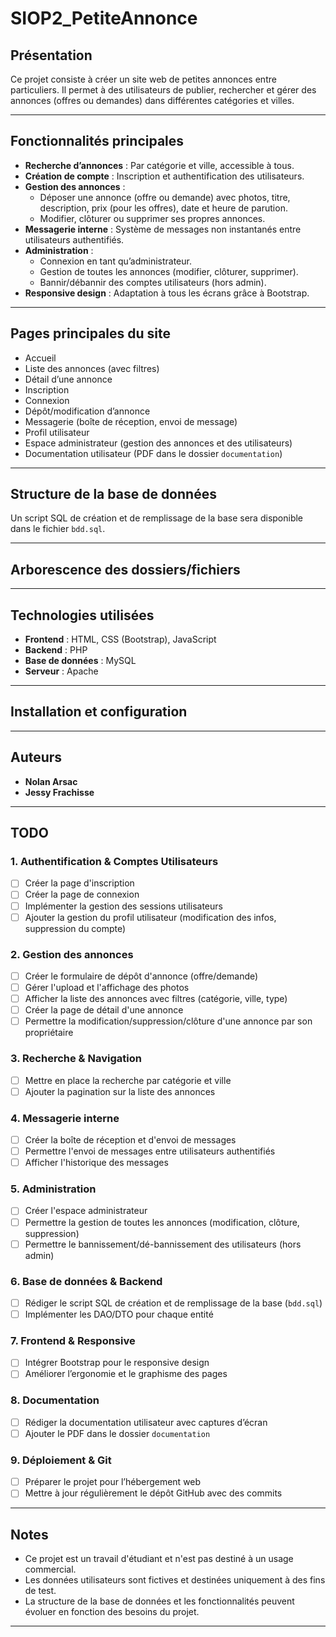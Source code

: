# SIOP2_PetiteAnnonce

## Présentation

Ce projet consiste à créer un site web de petites annonces entre particuliers. 
Il permet à des utilisateurs de publier, rechercher et gérer des annonces (offres ou demandes) dans différentes catégories et villes.

---

## Fonctionnalités principales

-   **Recherche d’annonces** : Par catégorie et ville, accessible à tous.
-   **Création de compte** : Inscription et authentification des utilisateurs.
-   **Gestion des annonces** :
    -   Déposer une annonce (offre ou demande) avec photos, titre, description, prix (pour les offres), date et heure de parution.
    -   Modifier, clôturer ou supprimer ses propres annonces.
-   **Messagerie interne** : Système de messages non instantanés entre utilisateurs authentifiés.
-   **Administration** :
    -   Connexion en tant qu’administrateur.
    -   Gestion de toutes les annonces (modifier, clôturer, supprimer).
    -   Bannir/débannir des comptes utilisateurs (hors admin).
-   **Responsive design** : Adaptation à tous les écrans grâce à Bootstrap.

---

## Pages principales du site

-   Accueil
-   Liste des annonces (avec filtres)
-   Détail d’une annonce
-   Inscription
-   Connexion
-   Dépôt/modification d’annonce
-   Messagerie (boîte de réception, envoi de message)
-   Profil utilisateur
-   Espace administrateur (gestion des annonces et des utilisateurs)
-   Documentation utilisateur (PDF dans le dossier `documentation`)

---

## Structure de la base de données

Un script SQL de création et de remplissage de la base sera disponible dans le fichier `bdd.sql`.

---

## Arborescence des dossiers/fichiers

---

## Technologies utilisées

-   **Frontend** : HTML, CSS (Bootstrap), JavaScript
-   **Backend** : PHP
-   **Base de données** : MySQL
-   **Serveur** : Apache

---

## Installation et configuration

---

## Auteurs

-   **Nolan Arsac**
-   **Jessy Frachisse**

---

## TODO

### 1. Authentification & Comptes Utilisateurs
- [ ] Créer la page d'inscription
- [ ] Créer la page de connexion
- [ ] Implémenter la gestion des sessions utilisateurs
- [ ] Ajouter la gestion du profil utilisateur (modification des infos, suppression du compte)

### 2. Gestion des annonces
- [ ] Créer le formulaire de dépôt d'annonce (offre/demande)
- [ ] Gérer l'upload et l'affichage des photos
- [ ] Afficher la liste des annonces avec filtres (catégorie, ville, type)
- [ ] Créer la page de détail d'une annonce
- [ ] Permettre la modification/suppression/clôture d'une annonce par son propriétaire

### 3. Recherche & Navigation
- [ ] Mettre en place la recherche par catégorie et ville
- [ ] Ajouter la pagination sur la liste des annonces

### 4. Messagerie interne
- [ ] Créer la boîte de réception et d'envoi de messages
- [ ] Permettre l'envoi de messages entre utilisateurs authentifiés
- [ ] Afficher l'historique des messages

### 5. Administration
- [ ] Créer l'espace administrateur
- [ ] Permettre la gestion de toutes les annonces (modification, clôture, suppression)
- [ ] Permettre le bannissement/dé-bannissement des utilisateurs (hors admin)

### 6. Base de données & Backend
- [ ] Rédiger le script SQL de création et de remplissage de la base (`bdd.sql`)
- [ ] Implémenter les DAO/DTO pour chaque entité

### 7. Frontend & Responsive
- [ ] Intégrer Bootstrap pour le responsive design
- [ ] Améliorer l’ergonomie et le graphisme des pages

### 8. Documentation
- [ ] Rédiger la documentation utilisateur avec captures d’écran
- [ ] Ajouter le PDF dans le dossier `documentation`

### 9. Déploiement & Git
- [ ] Préparer le projet pour l’hébergement web
- [ ] Mettre à jour régulièrement le dépôt GitHub avec des commits

---

## Notes

-   Ce projet est un travail d'étudiant et n'est pas destiné à un usage commercial.
-   Les données utilisateurs sont fictives et destinées uniquement à des fins de test.
-   La structure de la base de données et les fonctionnalités peuvent évoluer en fonction des besoins du projet.

---
